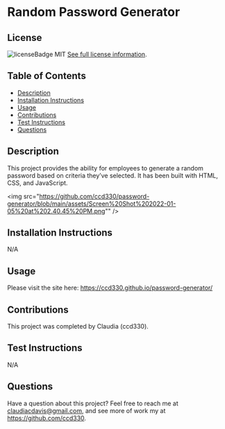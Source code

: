 # Random Password Generator

  
  ## License
  ![licenseBadge](https://img.shields.io/badge/License-MIT-blue.svg)
  MIT
  [See full license information](https://opensource.org/licenses/MIT).
  

  ## Table of Contents
  * [Description](#description)
  * [Installation Instructions](#installation-instructions)
  * [Usage](#usage)
  * [Contributions](#contributions)
  * [Test Instructions](#test-instructions)
  * [Questions](#questions)

  ## Description
  This project provides the ability for employees to generate a random password based on criteria they’ve selected. It has been built with HTML, CSS, and JavaScript.
  
  <img src="https://github.com/ccd330/password-generator/blob/main/assets/Screen%20Shot%202022-01-05%20at%202.40.45%20PM.png"" />

  ## Installation Instructions
  N/A

  ## Usage
  Please visit the site here: https://ccd330.github.io/password-generator/

  ## Contributions
  This project was completed by Claudia (ccd330).

  ## Test Instructions
  N/A

  ## Questions
  Have a question about this project? Feel free to reach me at claudiacdavis@gmail.com, and see more of work my at https://github.com/ccd330.
